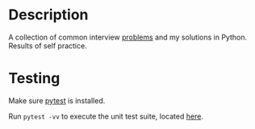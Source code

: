 # Description

A collection of common interview [problems](problems) and my solutions in 
Python. 
Results of self practice.

# Testing

Make sure [pytest](https://docs.pytest.org/en/7.1.x/getting-started.html) is 
installed.

Run `pytest -vv` to execute the unit test suite, located [here](tests).
